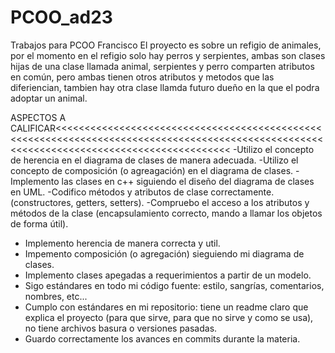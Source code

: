# PCOO_ad23
Trabajos para PCOO Francisco
El proyecto es sobre un refigio de animales,
por el momento en el refigio solo hay perros y serpientes,
ambas son clases hijas de una clase llamada animal,
serpientes y perro comparten atributos en común,
pero ambas tienen otros atributos y metodos que las diferiencian,
tambien hay otra clase llamda futuro dueño en la que el podra adoptar un animal.


ASPECTOS A CALIFICAR<<<<<<<<<<<<<<<<<<<<<<<<<<<<<<<<<<<<<<<<<<<<<<<<<<<<<<<<<<<<<<<<<<<<<<<<<<<<<<<<<<<<<<<<<<<<<<<<<<<<<<<<<<<<<<<<<<<<<<<<<<<<<<<<<<<<<<<<<<
-Utilizo el concepto de herencia en el diagrama de clases de manera adecuada.
-Utilizo el concepto de composición (o agreagación) en el diagrama de clases.
-Implemento las clases en c++ siguiendo el diseño del diagrama de clases en UML.
-Codifico métodos y atributos de clase correctamente. (constructores, getters, setters).
-Compruebo el acceso a los atributos y métodos de la clase (encapsulamiento correcto, mando a llamar los objetos de forma útil).
- Implemento herencia de manera correcta y util.
- Impemento composición (o agregación) sieguiendo mi diagrama de clases.
- Implemento clases apegadas a requerimientos a partir de un modelo.
- Sigo estándares en todo mi código fuente: estilo, sangrías, comentarios, nombres, etc...
- Cumplo con estándares en mi repositorio: tiene un readme claro que explica el proyecto  (para que sirve,  para que no sirve y como se usa), no tiene archivos basura o versiones pasadas.
- Guardo correctamente los avances en commits durante la materia.
